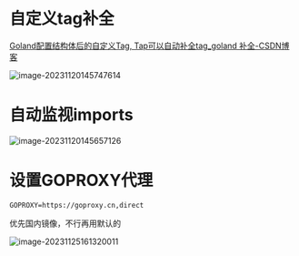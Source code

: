 # 自定义tag补全

[Goland配置结构体后的自定义Tag, Tap可以自动补全tag_goland 补全-CSDN博客](https://blog.csdn.net/Moniicoo/article/details/128965476)

![image-20231120145747614](https://s2.loli.net/2023/11/20/qVyDOBHonMeKPZY.png)

# 自动监视imports

![image-20231120145657126](https://s2.loli.net/2023/11/20/W2gO3ifnSUklar8.png)

# 设置GOPROXY代理

`GOPROXY=https://goproxy.cn,direct`

优先国内镜像，不行再用默认的

![image-20231125161320011](https://s2.loli.net/2023/11/25/U27pAxYgabqDhr6.png)
